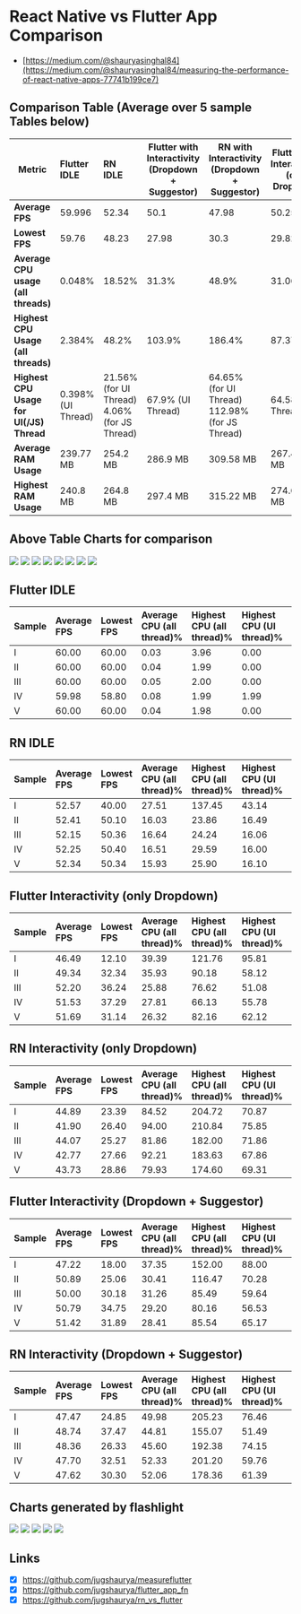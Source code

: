 # React Native vs Flutter App Comparison

- [https://medium.com/@shauryasinghal84](https://medium.com/@shauryasinghal84/measuring-the-performance-of-react-native-apps-77741b199ce7)

## Comparison Table (Average over 5 sample Tables below)

| Metric                                         | Flutter IDLE       | RN IDLE                                                     | Flutter with Interactivity<br/>(Dropdown + Suggestor) | RN with Interactivity<br/>(Dropdown + Suggestor)              | Flutter with Interactivity <br/> (only Dropdown) | RN with Interactivity <br/> (only Dropdown)                   |
| ---------------------------------------------- | :----------------- | :---------------------------------------------------------- | ----------------------------------------------------- | ------------------------------------------------------------- | ------------------------------------------------ | ------------------------------------------------------------- |
| **Average FPS**                                | 59.996             | 52.34                                                       | 50.1                                                  | 47.98                                                         | 50.25                                            | 43.5                                                          |
| **Lowest FPS**                                 | 59.76              | 48.23                                                       | 27.98                                                 | 30.3                                                          | 29.82                                            | 26.3                                                          |
| **Average CPU usage <br/> (all threads)**      | 0.048%             | 18.52%                                                      | 31.3%                                                 | 48.9%                                                         | 31.06%                                           | 86.5%                                                         |
| **Highest CPU Usage <br/> (all threads)**      | 2.384%             | 48.2%                                                       | 103.9%                                                | 186.4%                                                        | 87.37%                                           | 191.16%                                                       |
| **Highest CPU Usage <br/> for UI(/JS) Thread** | 0.398% (UI Thread) | 21.56% <br/>(for UI Thread) <br/> 4.06%<br/>(for JS Thread) | 67.9% (UI Thread)                                     | 64.65%<br/>(for UI Thread) <br/> 112.98% <br/>(for JS Thread) | 64.582%(UI Thread)                               | 71.15%<br/>(for UI Thread) <br/> 113.46% <br/>(for JS Thread) |
| **Average RAM Usage**                          | 239.77 MB          | 254.2 MB                                                    | 286.9 MB                                              | 309.58 MB                                                     | 267.476 MB                                       | 317.5 MB                                                      |
| **Highest RAM Usage**                          | 240.8 MB           | 264.8 MB                                                    | 297.4 MB                                              | 315.22 MB                                                     | 274.634 MB                                       | 330.9 MB                                                      |

## Above Table Charts for comparison

<img src="./images/newplot.png">
<img src="./images/newplot_1.png">
<img src="./images/newplot_2.png">
<img src="./images/newplot_3.png">
<img src="./images/newplot_4.png">
<img src="./images/newplot_5.png">
<img src="./images/newplot_6.png">
<img src="./images/newplot_7.png">

## Flutter IDLE

| Sample | Average FPS | Lowest FPS | Average CPU (all thread)% | Highest CPU (all thread)% | Highest CPU (UI thread)% | Average RAM (in MB) | Highest RAM (in MB) |
| :----- | :---------- | :--------- | :------------------------ | :------------------------ | :----------------------- | :------------------ | :------------------ |
| I      | 60.00       | 60.00      | 0.03                      | 3.96                      | 0.00                     | 242.47              | 245.74              |
| II     | 60.00       | 60.00      | 0.04                      | 1.99                      | 0.00                     | 241.71              | 241.71              |
| III    | 60.00       | 60.00      | 0.05                      | 2.00                      | 0.00                     | 240.51              | 241.70              |
| IV     | 59.98       | 58.80      | 0.08                      | 1.99                      | 1.99                     | 237.31              | 237.93              |
| V      | 60.00       | 60.00      | 0.04                      | 1.98                      | 0.00                     | 236.87              | 236.87              |

## RN IDLE

| Sample | Average FPS | Lowest FPS | Average CPU (all thread)% | Highest CPU (all thread)% | Highest CPU (UI thread)% | Highest CPU (JS thread)% | Average RAM (in MB) | Highest RAM (in MB) |
| :----- | :---------- | :--------- | :------------------------ | :------------------------ | :----------------------- | :----------------------- | :------------------ | :------------------ |
| I      | 52.57       | 40.00      | 27.51                     | 137.45                    | 43.14                    | NaN                      | 213.23              | 254.88              |
| II     | 52.41       | 50.10      | 16.03                     | 23.86                     | 16.49                    | 4.07                     | 272.58              | 273.78              |
| III    | 52.15       | 50.36      | 16.64                     | 24.24                     | 16.06                    | 4.05                     | 268.71              | 271.12              |
| IV     | 52.25       | 50.40      | 16.51                     | 29.59                     | 16.00                    | 4.03                     | 261.35              | 265.38              |
| V      | 52.34       | 50.34      | 15.93                     | 25.90                     | 16.10                    | 4.09                     | 255.25              | 258.80              |

## Flutter Interactivity (only Dropdown)

| Sample | Average FPS | Lowest FPS | Average CPU (all thread)% | Highest CPU (all thread)% | Highest CPU (UI thread)% | Average RAM (in MB) | Highest RAM (in MB) |
| :----- | :---------- | :--------- | :------------------------ | :------------------------ | :----------------------- | :------------------ | :------------------ |
| I      | 46.49       | 12.10      | 39.39                     | 121.76                    | 95.81                    | 257.47              | 279.54              |
| II     | 49.34       | 32.34      | 35.93                     | 90.18                     | 58.12                    | 268.13              | 271.66              |
| III    | 52.20       | 36.24      | 25.88                     | 76.62                     | 51.08                    | 269.18              | 273.03              |
| IV     | 51.53       | 37.29      | 27.81                     | 66.13                     | 55.78                    | 270.35              | 273.16              |
| V      | 51.69       | 31.14      | 26.32                     | 82.16                     | 62.12                    | 272.25              | 275. 78             |

## RN Interactivity (only Dropdown)

| Sample | Average FPS | Lowest FPS | Average CPU (all thread)% | Highest CPU (all thread)% | Highest CPU (UI thread)% | Highest CPU (JS thread)% | Average RAM (in MB) | Highest RAM (in MB) |
| :----- | :---------- | :--------- | :------------------------ | :------------------------ | :----------------------- | :----------------------- | :------------------ | :------------------ |
| I      | 44.89       | 23.39      | 84.52                     | 204.72                    | 70.87                    | 117.53                   | 291.04              | 311.30              |
| II     | 41.90       | 26.40      | 94.00                     | 210.84                    | 75.85                    | 117.53                   | 324.24              | 338.68              |
| III    | 44.07       | 25.27      | 81.86                     | 182.00                    | 71.86                    | 113.77                   | 334.76              | 348.44              |
| IV     | 42.77       | 27.66      | 92.21                     | 183.63                    | 67.86                    | 111.33                   | 318.40              | 327.29              |
| V      | 43.73       | 28.86      | 79.93                     | 174.60                    | 69.31                    | 107.14                   | 319.16              | 328.86              |

## Flutter Interactivity (Dropdown + Suggestor)

| Sample | Average FPS | Lowest FPS | Average CPU (all thread)% | Highest CPU (all thread)% | Highest CPU (UI thread)% | Average RAM (in MB) | Highest RAM (in MB) |
| :----- | :---------- | :--------- | :------------------------ | :------------------------ | :----------------------- | :------------------ | :------------------ |
| I      | 47.22       | 18.00      | 37.35                     | 152.00                    | 88.00                    | 272.06              | 287.31              |
| II     | 50.89       | 25.06      | 30.41                     | 116.47                    | 70.28                    | 287.70              | 305.64              |
| III    | 50.00       | 30.18      | 31.26                     | 85.49                     | 59.64                    | 288.54              | 295.28              |
| IV     | 50.79       | 34.75      | 29.20                     | 80.16                     | 56.53                    | 292.60              | 296.43              |
| V      | 51.42       | 31.89      | 28.41                     | 85.54                     | 65.17                    | 293.61              | 302.45              |

## RN Interactivity (Dropdown + Suggestor)

| Sample | Average FPS | Lowest FPS | Average CPU (all thread)% | Highest CPU (all thread)% | Highest CPU (UI thread)% | Highest CPU (JS thread)% | Average RAM (in MB) | Highest RAM (in MB) |
| :----- | :---------- | :--------- | :------------------------ | :------------------------ | :----------------------- | :----------------------- | :------------------ | :------------------ |
| I      | 47.47       | 24.85      | 49.98                     | 205.23                    | 76.46                    | 116.70                   | 300.30              | 309.57              |
| II     | 48.74       | 37.47      | 44.81                     | 155.07                    | 51.49                    | 105.37                   | 309.46              | 314.95              |
| III    | 48.36       | 26.33      | 45.60                     | 192.38                    | 74.15                    | 110.22                   | 310.09              | 313.59              |
| IV     | 47.70       | 32.51      | 52.33                     | 201.20                    | 59.76                    | 111.55                   | 309.45              | 313.68              |
| V      | 47.62       | 30.30      | 52.06                     | 178.36                    | 61.39                    | 121.09                   | 318.61              | 324.31              |

## Charts generated by flashlight

<img src="./Flutter_interactivity_complete/sample1/FPS.svg">
<img src="./Flutter_interactivity_complete/sample1/TotalxCPUxUsagexxxx.svg">
<img src="./Flutter_interactivity_complete/sample1/CPUxUsagexperxthreadxxxx.svg">
<img src="./react_interactivity_complete/sample1/CPUxUsagexperxthreadxxxx.svg">
<img src = "./Flutter_interactivity_complete/sample1/RAMxUsagexxMBx.svg">

## Links

- [x] https://github.com/jugshaurya/measureflutter
- [x] https://github.com/jugshaurya/flutter_app_fn
- [x] https://github.com/jugshaurya/rn_vs_flutter
